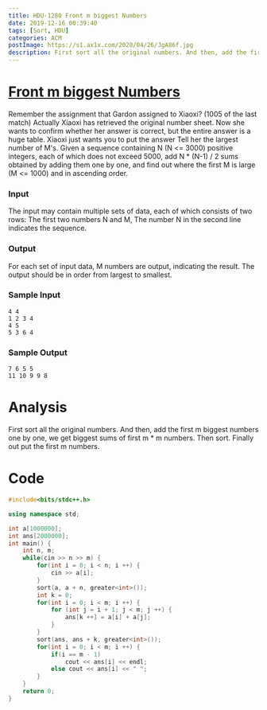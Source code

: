 ```yaml
---
title: HDU-1280 Front m biggest Numbers
date: 2019-12-16 00:39:40
tags: [Sort, HDU]
categories: ACM
postImage: https://s1.ax1x.com/2020/04/26/JgA86f.jpg
description: First sort all the original numbers. And then, add the first m biggest numbers one by one, we get biggest sums of first m * m numbers.
---
```


# [Front m biggest Numbers](http://acm.hdu.edu.cn/showproblem.php?pid=1280)

Remember the assignment that Gardon assigned to Xiaoxi? (1005 of the last match) Actually Xiaoxi has retrieved the original number sheet. Now she wants to confirm whether her answer is correct, but the entire answer is a huge table. Xiaoxi just wants you to put the answer Tell her the largest number of M's.
Given a sequence containing N (N <= 3000) positive integers, each of which does not exceed 5000, add N * (N-1) / 2 sums obtained by adding them one by one, and find out where the first M is large (M <= 1000) and in ascending order.

<!--more-->

### Input

The input may contain multiple sets of data, each of which consists of two rows:
The first two numbers N and M,
The number N in the second line indicates the sequence.

### Output

For each set of input data, M numbers are output, indicating the result. The output should be in order from largest to smallest.

### Sample Input

```
4 4
1 2 3 4
4 5
5 3 6 4
```

### Sample Output

```
7 6 5 5
11 10 9 9 8
```

# Analysis

First sort all the original numbers. And then, add the first m biggest numbers one by one, we get biggest sums of first m * m numbers. Then sort. Finally out put the first m numbers.

# Code

```c++
#include<bits/stdc++.h>

using namespace std;

int a[1000000];
int ans[2000000];
int main() {
	int n, m;
	while(cin >> n >> m) {
		for(int i = 0; i < n; i ++) {
			cin >> a[i];
		}
		sort(a, a + n, greater<int>());
		int k = 0;
		for(int i = 0; i < m; i ++) {
			for (int j = i + 1; j < m; j ++) {
				ans[k ++] = a[i] + a[j];
			}
		}
		sort(ans, ans + k, greater<int>());
		for(int i = 0; i < m; i ++) {
			if(i == m - 1)
				cout << ans[i] << endl;
			else cout << ans[i] << " ";
		}
	}
	return 0;
}
```
